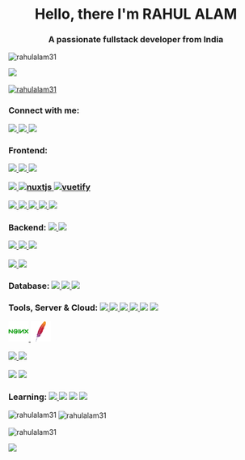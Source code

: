 <h1 align="center">Hello, there I'm RAHUL ALAM</h1>
<h3 align="center">A passionate fullstack developer from India</h3>

<p align="left"> <img src="https://komarev.com/ghpvc/?username=rahulalam31&label=Profile%20views&color=0e75b6&style=flat" alt="rahulalam31" /> </p>

<img src="https://img.shields.io/github/followers/rahulalam31.svg?style=social&label=Follow&maxAge=2592000" />

<p align="left"> <a href="https://github.com/ryo-ma/github-profile-trophy"><img src="https://github-profile-trophy.vercel.app/?username=rahulalam31" alt="rahulalam31" /></a> </p>

<h3 align="left">Connect with me:</h3>
<p align="left">
<a href="https://reactjs.org/" target="_blank" rel="noreferrer"> <img src="https://img.shields.io/badge/Facebook-1877F2?style=for-the-badge&logo=facebook&logoColor=white"/> </a>
  <a href="https://redux.js.org" target="_blank" rel="noreferrer"> <img src="https://img.shields.io/badge/Instagram-E4405F?style=for-the-badge&logo=instagram&logoColor=white"/> </a>
  <a href="https://redux.js.org" target="_blank" rel="noreferrer"> <img src="https://img.shields.io/badge/Gmail-D14836?style=for-the-badge&logo=gmail&logoColor=white"/> </a>
</p>

<h3 align="left">Frontend: 
  
<a href="https://reactjs.org/" target="_blank" rel="noreferrer"> <img src="https://img.shields.io/badge/React-20232A?style=for-the-badge&logo=react&logoColor=61DAF"/> </a>
  <a href="https://redux.js.org" target="_blank" rel="noreferrer"> <img src="https://img.shields.io/badge/Redux-593D88?style=for-the-badge&logo=redux&logoColor=white"/> </a>
  <a href="https://nextjs.org/" target="_blank" rel="noreferrer"> <img src="https://img.shields.io/badge/Next.js-000?logo=nextdotjs&logoColor=fff&style=for-the-badge"/> </a>
  
  <a href="https://vuejs.org/" target="_blank" rel="noreferrer"> <img src="https://img.shields.io/badge/Vue.js-35495E?style=for-the-badge&logo=vue.js&logoColor=4FC08D"/> </a>
  <a href="https://nuxtjs.org/" target="_blank" rel="noreferrer"> <img src="https://www.vectorlogo.zone/logos/nuxtjs/nuxtjs-icon.svg" alt="nuxtjs" width="40" height="40"/> </a>
  <a href="https://vuetifyjs.com/en/" target="_blank" rel="noreferrer"> <img src="https://bestofjs.org/logos/vuetify.svg" alt="vuetify" width="40" height="40"/> </a>
  
  <a href="https://www.w3.org/html/" target="_blank" rel="noreferrer"> <img src="https://img.shields.io/badge/HTML-239120?style=for-the-badge&logo=html5&logoColor=white"/> </a>
  <a href="https://www.w3schools.com/css/" target="_blank" rel="noreferrer"> <img src="https://img.shields.io/badge/CSS-239120?&style=for-the-badge&logo=css3&logoColor=white"/> </a>
  <a href="https://developer.mozilla.org/en-US/docs/Web/JavaScript" target="_blank" rel="noreferrer"> <img src="https://img.shields.io/badge/JavaScript-F7DF1E?style=for-the-badge&logo=JavaScript&logoColor=white"/> </a>
  <a href="https://getbootstrap.com" target="_blank" rel="noreferrer"> <img src="https://img.shields.io/badge/Bootstrap-563D7C?style=for-the-badge&logo=bootstrap&logoColor=white"/> </a>
  <a href="https://babeljs.io/" target="_blank" rel="noreferrer"> <img src="https://img.shields.io/badge/Babel-F9DC3e?style=for-the-badge&logo=babel&logoColor=black"/> </a>
  
  
</h3>

<h3 align="left">Backend:
<a href="https://laravel.com/" target="_blank" rel="noreferrer"> <img src="https://img.shields.io/badge/Laravel-FF2D20?style=for-the-badge&logo=laravel&logoColor=white"/> </a>
<a href="https://www.php.net" target="_blank" rel="noreferrer"> <img src="https://img.shields.io/badge/PHP-777BB4?style=for-the-badge&logo=php&logoColor=white"/> </a> 

<a href="https://www.python.org" target="_blank" rel="noreferrer"> <img src="https://img.shields.io/badge/Python-14354C?style=for-the-badge&logo=python&logoColor=white"/> </a>
<a href="https://www.djangoproject.com/" target="_blank" rel="noreferrer"> <img src="https://img.shields.io/badge/Django-092E20?style=for-the-badge&logo=django&logoColor=white"/> </a>
<a href="https://flask.palletsprojects.com/" target="_blank" rel="noreferrer"> <img src="https://img.shields.io/badge/Flask-000000?style=for-the-badge&logo=flask&logoColor=white"/> </a>

 <a href="https://nodejs.org" target="_blank" rel="noreferrer"> <img src="https://img.shields.io/badge/Node.js-43853D?style=for-the-badge&logo=node.js&logoColor=white"/> </a> 
<a href="https://expressjs.com" target="_blank" rel="noreferrer"> <img src="https://img.shields.io/badge/Express.js-404D59?style=for-the-badge"/> </a>
  
</h3>

<h3 align="left">Database: 
<a href="https://www.mysql.com/" target="_blank" rel="noreferrer"> <img src="https://img.shields.io/badge/MySQL-00000F?style=for-the-badge&logo=mysql&logoColor=white"/> </a>
<a href="https://mariadb.org/" target="_blank" rel="noreferrer"> <img src="https://img.shields.io/badge/MariaDB-003545?style=for-the-badge&logo=mariadb&logoColor=white"/> </a>
<a href="https://redis.io" target="_blank" rel="noreferrer"> <img src="https://img.shields.io/badge/redis-%23DD0031.svg?&style=for-the-badge&logo=redis&logoColor=white"/> </a> 
</h3>


<h3 align="left">Tools, Server & Cloud: 
<a href="https://github.com/" target="_blank" rel="noreferrer"> <img src="https://img.shields.io/badge/GitHub-100000?style=for-the-badge&logo=github&logoColor=white"/> </a> 
<a href="https://postman.com" target="_blank" rel="noreferrer"> <img src="https://img.shields.io/badge/Postman-FF6C37?style=for-the-badge&logo=postman&logoColor=white"/> </a>
<a href="https://www.docker.com/" target="_blank" rel="noreferrer"> <img src="https://img.shields.io/badge/docker-%230db7ed.svg?style=for-the-badge&logo=docker&logoColor=white"/> </a>
<a href="https://www.jenkins.io" target="_blank" rel="noreferrer"> <img src="https://img.shields.io/badge/Jenkins-D24939?style=for-the-badge&logo=Jenkins&logoColor=white"/> </a>
<img src="https://img.shields.io/badge/Jira-0052CC?style=for-the-badge&logo=Jira&logoColor=white"/>
<a href="https://www.gnu.org/software/bash/" target="_blank" rel="noreferrer"> <img src="https://img.shields.io/badge/Shell_Script-121011?style=for-the-badge&logo=gnu-bash&logoColor=white"/> </a> 

<a href="https://www.nginx.com" target="_blank" rel="noreferrer"> <img src="https://raw.githubusercontent.com/devicons/devicon/master/icons/nginx/nginx-original.svg" alt="nginx" width="40" height="40"/> </a>
<a href="https://apache" target="_blank" rel="noreferrer"> <img src="https://raw.githubusercontent.com/devicons/devicon/master/icons/apache/apache-original.svg" alt="apache" width="40" height="40"/> </a>

<a href="https://aws.amazon.com" target="_blank" rel="noreferrer"> <img src="https://img.shields.io/badge/Amazon_AWS-232F3E?style=for-the-badge&logo=amazon-aws&logoColor=white"/> </a>
<a href="https://cloud.google.com" target="_blank" rel="noreferrer"> <img src="https://img.shields.io/badge/Google_Cloud-4285F4?style=for-the-badge&logo=google-cloud&logoColor=white"/> </a>

<img src="https://img.shields.io/badge/Ubuntu-E95420?style=for-the-badge&logo=ubuntu&logoColor=white"/>
<img src="https://img.shields.io/badge/Linux-FCC624?style=for-the-badge&logo=linux&logoColor=black"/>
</h3>

<h3 align="left">Learning:
 <a href="https://reactnative.dev/" target="_blank" rel="noreferrer"> <img src="https://img.shields.io/badge/React_Native-20232A?style=for-the-badge&logo=react&logoColor=61DAFB"/> </a> 
 <img src="https://img.shields.io/badge/TypeScript-007ACC?style=for-the-badge&logo=typescript&logoColor=white" />
<img src="https://img.shields.io/badge/Go-00ADD8?style=for-the-badge&logo=go&logoColor=white" />
<img src="https://img.shields.io/badge/kubernetes-%23326ce5.svg?style=for-the-badge&logo=kubernetes&logoColor=white" />

</h3>


<p><img align="left" src="https://github-readme-stats.vercel.app/api/top-langs?username=rahulalam31&show_icons=true&locale=en&layout=compact" alt="rahulalam31" /></p>

<p>&nbsp;<img align="center" src="https://github-readme-stats.vercel.app/api?username=rahulalam31&show_icons=true&locale=en&theme=cobalt" alt="rahulalam31" /></p>

<p><img align="center" src="https://github-readme-streak-stats.herokuapp.com/?user=rahulalam31&" alt="rahulalam31" /></p>

<p><img src="https://github-profile-summary-cards.vercel.app/api/cards/profile-details?username=rahulalam31&theme=2077" /></p>
